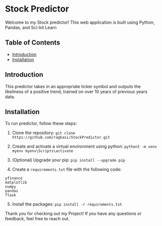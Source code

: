 # Stock Predictor

Welcome to my Stock predictor! This web application is built using Python, Pandas, and Sci-kit Learn



## Table of Contents

- [Introduction](#introduction)
- [Installation](#installation)

## Introduction

This predictor takes in an appropriate ticker symbol and outputs the likeliness of a positive trend, trained on over 10 years of previous years data.

## Installation

To run predictor, follow these steps:

1. Clone the repository: `git clone https://github.com/ragkasi/StockPredictor.git`

2. Create and activate a virtual environment using python: `python3 -m venv myenv
myenv\Scripts\activate`

3. (Optional) Upgrade your pip: `pip install --upgrade pip`

4. Create a `requirements.txt` file with the following code:

```
yfinance
matplotlib
numpy
pandas
flask
```

5. Install the packages: `pip install -r requirements.txt`

Thank you for checking out my Project! If you have any questions or feedback, feel free to reach out.
